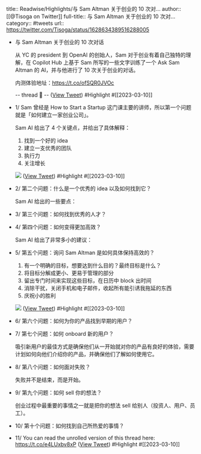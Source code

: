 title:: Readwise/Highlights/与 Sam Altman 关于创业的 10 次对...
author:: [[@Tisoga on Twitter]]
full-title:: 与 Sam Altman 关于创业的 10 次对...
category:: #tweets
url:: https://twitter.com/Tisoga/status/1628634389516288005

- 与 Sam Altman 关于创业的 10 次对话
  
  从 YC 的 president 到 OpenAI 的创始人，Sam 对于创业有着自己独特的理解，在 Copilot Hub 上基于 Sam 所写的一些文字训练了一个 Ask Sam Altman 的 AI，并与他进行了 10 次关于创业的对话。
  
  内测体验地址：https://t.co/ofSQR0JVOc
  
  -- thread 🧵 -- ([View Tweet](https://twitter.com/Tisoga/status/1628634389516288005)) #Highlight #[[2023-03-10]]
- 1/ Sam 曾经是 How to Start a Startup 这门课主要的讲师，所以第一个问题就是「如何建立一家创业公司」。
  
  Sam AI 给出了 4 个关键点，并给出了具体解释：
  
  1. 找到一个好的 idea
  2. 建立一支优秀的团队
  3. 执行力
  4. 关注增长 
  
  ![](https://pbs.twimg.com/media/FpoSWivaEAAtVZA.jpg) ([View Tweet](https://twitter.com/Tisoga/status/1628634401805574145)) #Highlight #[[2023-03-10]]
- 2/ 第二个问题：什么是一个优秀的 idea 以及如何找到它？
  
  Sam AI 给出的一些要点：
- 3/ 第三个问题：如何找到优秀的人才？
- 4/ 第四个问题：如何变得更加高效？
  
  Sam AI 给出了非常多小的建议：
- 5/ 第五个问题：询问 Sam Altman 是如何具体保持高效的？
  
  1. 有一个明确的目标，想要达到什么目的？最终目标是什么？
  2. 将目标分解成更小、更易于管理的部分
  3. 留出专门时间来实现这些目标，在日历中 block 出时间
  4. 消除干扰，关闭手机和电子邮件，收起所有能引诱我拖延的东西
  5. 庆祝小的胜利 
  
  ![](https://pbs.twimg.com/media/FpoSZXJaUAAMc9-.jpg) ([View Tweet](https://twitter.com/Tisoga/status/1628634451449372672)) #Highlight #[[2023-03-10]]
- 6/ 第六个问题：如何为你的产品找到早期的用户？
- 7/ 第七个问题：如何 onboard 新的用户？
  
  吸引新用户的最佳方式是确保他们从一开始就对你的产品有良好的体验，需要计划如何向他们介绍你的产品，并确保他们了解如何使用它。
- 8/ 第八个问题：如何面对失败？
  
  失败并不是结束，而是开始。
- 9/ 第九个问题：如何 sell 你的想法？
  
  创业过程中最重要的事情之一就是把你的想法 sell 给别人（投资人、用户、员工）。
- 10/ 第十个问题：如何找到自己所热爱的事情？
- 11/ You can read the unrolled version of this thread here: https://t.co/e4LUxbv8xP ([View Tweet](https://twitter.com/Tisoga/status/1628634519938146305)) #Highlight #[[2023-03-10]]